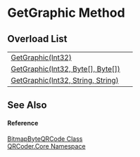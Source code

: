 # GetGraphic Method


## Overload List
<table>
<tr>
<td><a href="M_QRCoder_Core_BitmapByteQRCode_GetGraphic.md">GetGraphic(Int32)</a></td>
<td> </td></tr>
<tr>
<td><a href="M_QRCoder_Core_BitmapByteQRCode_GetGraphic_1.md">GetGraphic(Int32, Byte[], Byte[])</a></td>
<td> </td></tr>
<tr>
<td><a href="M_QRCoder_Core_BitmapByteQRCode_GetGraphic_2.md">GetGraphic(Int32, String, String)</a></td>
<td> </td></tr>
</table>

## See Also


#### Reference
<a href="T_QRCoder_Core_BitmapByteQRCode.md">BitmapByteQRCode Class</a>  
<a href="N_QRCoder_Core.md">QRCoder.Core Namespace</a>  

